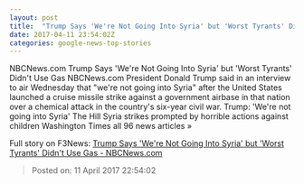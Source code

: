 ```yaml
---
layout: post
title:  "Trump Says 'We're Not Going Into Syria' but 'Worst Tyrants' Didn't Use Gas - NBCNews.com"
date: 2017-04-11 23:54:02Z
categories: google-news-top-stories
---
```


NBCNews.com Trump Says 'We're Not Going Into Syria' but 'Worst Tyrants' Didn't Use Gas NBCNews.com President Donald Trump said in an interview to air Wednesday that "we're not going into Syria" after the United States launched a cruise missile strike against a government airbase in that nation over a chemical attack in the country's six-year civil war. Trump: 'We're not going into Syria' The Hill Syria strikes prompted by horrible actions against children Washington Times all 96 news articles »


Full story on F3News: [Trump Says 'We're Not Going Into Syria' but 'Worst Tyrants' Didn't Use Gas - NBCNews.com](http://www.f3nws.com/n/a3yKkE)

> Posted on: 11 April 2017 22:54:02
